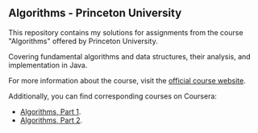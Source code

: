 ## Algorithms - Princeton University

This repository contains my solutions for assignments from the course "Algorithms" offered by Princeton University.

Covering fundamental algorithms and data structures, their analysis, and implementation in Java.

For more information about the course, visit the [official course website](https://algs4.cs.princeton.edu/home/).

Additionally, you can find corresponding courses on Coursera:

- [Algorithms, Part 1](https://www.coursera.org/learn/algorithms-part1).
- [Algorithms, Part 2](https://www.coursera.org/learn/algorithms-part2).


